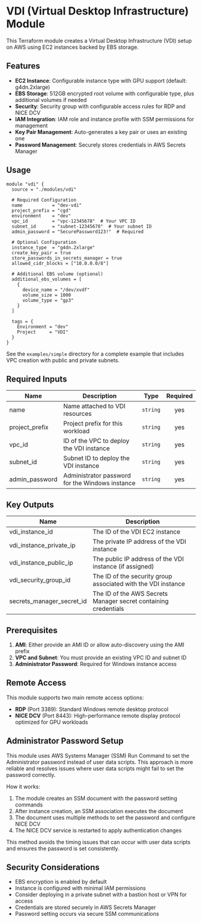 # VDI (Virtual Desktop Infrastructure) Module

This Terraform module creates a Virtual Desktop Infrastructure (VDI) setup on AWS using EC2 instances backed by EBS storage.

## Features

- **EC2 Instance**: Configurable instance type with GPU support (default: g4dn.2xlarge)
- **EBS Storage**: 512GB encrypted root volume with configurable type, plus additional volumes if needed
- **Security**: Security group with configurable access rules for RDP and NICE DCV
- **IAM Integration**: IAM role and instance profile with SSM permissions for management
- **Key Pair Management**: Auto-generates a key pair or uses an existing one
- **Password Management**: Securely stores credentials in AWS Secrets Manager

## Usage

```hcl
module "vdi" {
  source = "./modules/vdi"

  # Required Configuration
  name           = "dev-vdi"
  project_prefix = "cgd"
  environment    = "dev"
  vpc_id         = "vpc-12345678"  # Your VPC ID
  subnet_id      = "subnet-12345678"  # Your subnet ID
  admin_password = "SecurePassword123!"  # Required
  
  # Optional Configuration
  instance_type  = "g4dn.2xlarge"
  create_key_pair = true
  store_passwords_in_secrets_manager = true
  allowed_cidr_blocks = ["10.0.0.0/8"]
  
  # Additional EBS volume (optional)
  additional_ebs_volumes = [
    {
      device_name = "/dev/xvdf"
      volume_size = 1000
      volume_type = "gp3"
    }
  ]

  tags = {
    Environment = "dev"
    Project     = "VDI"
  }
}
```

See the `examples/simple` directory for a complete example that includes VPC creation with public and private subnets.

## Required Inputs

| Name | Description | Type | Required |
|------|-------------|------|:--------:|
| name | Name attached to VDI resources | `string` | yes |
| project_prefix | Project prefix for this workload | `string` | yes |
| vpc_id | ID of the VPC to deploy the VDI instance | `string` | yes |
| subnet_id | Subnet ID to deploy the VDI instance | `string` | yes |
| admin_password | Administrator password for the Windows instance | `string` | yes |

## Key Outputs

| Name | Description |
|------|-------------|
| vdi_instance_id | The ID of the VDI EC2 instance |
| vdi_instance_private_ip | The private IP address of the VDI instance |
| vdi_instance_public_ip | The public IP address of the VDI instance (if assigned) |
| vdi_security_group_id | The ID of the security group associated with the VDI instance |
| secrets_manager_secret_id | The ID of the AWS Secrets Manager secret containing credentials |

## Prerequisites

1. **AMI**: Either provide an AMI ID or allow auto-discovery using the AMI prefix
2. **VPC and Subnet**: You must provide an existing VPC ID and subnet ID
3. **Administrator Password**: Required for Windows instance access

## Remote Access

This module supports two main remote access options:

- **RDP** (Port 3389): Standard Windows remote desktop protocol
- **NICE DCV** (Port 8443): High-performance remote display protocol optimized for GPU workloads

## Administrator Password Setup

This module uses AWS Systems Manager (SSM) Run Command to set the Administrator password instead of user data scripts. This approach is more reliable and resolves issues where user data scripts might fail to set the password correctly.

How it works:
1. The module creates an SSM document with the password setting commands
2. After instance creation, an SSM association executes the document
3. The document uses multiple methods to set the password and configure NICE DCV
4. The NICE DCV service is restarted to apply authentication changes

This method avoids the timing issues that can occur with user data scripts and ensures the password is set consistently.

## Security Considerations

- EBS encryption is enabled by default
- Instance is configured with minimal IAM permissions
- Consider deploying in a private subnet with a bastion host or VPN for access
- Credentials are stored securely in AWS Secrets Manager
- Password setting occurs via secure SSM communications
